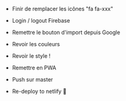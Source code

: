  - Finir de remplacer les icônes "fa fa-xxx"
 
 - Login / logout Firebase
 
 - Remettre le bouton d'import depuis Google
 
 - Revoir les couleurs
 
 - Revoir le style !
 
 - Remettre en PWA
 
 - Push sur master
 
 - Re-deploy to netlify :rocket:

